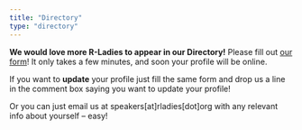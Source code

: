 ```yaml
---
title: "Directory"
type: "directory"
---
```


**We would love more R-Ladies to appear in our Directory!** 
Please fill out [our form]()! 
It only takes a few minutes, and soon your profile will be online.

If you want to **update** your profile just fill the same form and drop us a line in the comment box saying you want to update your profile!

Or you can just email us at speakers[at]rladies[dot]org with any relevant info about yourself – easy!
